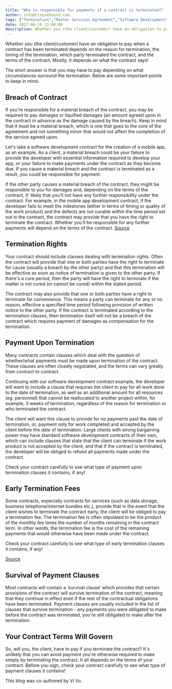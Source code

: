 ```yaml
---
title: "Who is responsible for payments if a contract is terminated?"
author: info@clausehound.com
tags: ["Termination","Master Services Agreement","Software Development","info@clausehound.com","Termination Agreement"]
date: 2017-06-16 11:00:09
description: Whether you (the client/customer) have an obligation to pay when a contract has been terminated depends on the reason for termination, the timing of the termination, which party terminated the contract, and the terms of the contract. Mostly, it depends on what the contract says! 
---
```


Whether you (the client/customer) have an obligation to pay when a contract has been terminated depends on the reason for termination, the timing of the termination, which party terminated the contract, and the terms of the contract. Mostly, it depends on what the contract says!

The short answer is that you may have to pay depending on what circumstances surround the termination. Below are some important points to keep in mind.

## Breach of Contract

If you're responsible for a material breach of the contract, you may be required to pay damages or liquified damages (an amount agreed upon in the contract in advance as the damage caused by the breach). Keep in mind that it must be a material breach, which is one that goes to the core of the agreement and not something minor that would not affect the completion of the service agreed upon. 

Let's take a software development contract for the creation of a mobile app, as an example. As a client, a material breach could be your failure to provide the developer with essential information required to develop your app, or your failure to make payments under the contract as they become due. If you cause a material breach and the contract is terminated as a result, you could be responsible for payment. 

If the other party causes a material breach of the contract, they might be responsible to you for damages and, depending on the terms of the contract, it' likely that you'll not have any further responsibility under the contract. For example, in the mobile app development contract, if the developer fails to meet the milestones (either in terms of timing or quality of the work product) and the defects are not curable within the time period set out in the contract, the contract may provide that you have the right to terminate the contract. Whether you'll be responsible for any further payments will depend on the terms of the contract. [Source](https://pixabay.com/en/letters-leave-pen-parking-ticket-1500992/)

## Termination Rights

Your contract should include clauses dealing with termination rights. Often the contract will provide that one or both parties have the right to terminate for cause (usually a breach by the other party) and that this termination will be effective as soon as notice of termination is given to the other party. If there's a cure period, then the party will have the right to terminate if the matter is not cured (or cannot be cured) within the stated period. 

The contract may also provide that one or both parties have a right to terminate for convenience. This means a party can terminate for any or no reason, effective a specified time period following provision of written notice to the other party. If the contract is terminated according to the termination clauses, then termination itself will not be a breach of the contract which requires payment of damages as compensation for the termination.

## Payment Upon Termination

Many contracts contain clauses which deal with the question of whether/what payments must be made upon termination of the contract. These clauses are often closely negotiated, and the terms can vary greatly from contract to contract. 

Continuing with our software development contract example, the developer will want to include a clause that requires the client to pay for all work done to the date of termination, as well as an additional amount for all resources (eg. personnel) that cannot be reallocated to another project within, for example, 3 weeks of termination, regardless of the reason for termination or who terminated the contract.

The client will want this clause to provide for no payments past the date of termination, or, payment only for work completed and accepted by the client before the date of termination. Large clients with strong bargaining power may have standard software development contracts of their own, which can include clauses that state that the client can terminate if the work product is not accepted by the client, and that if the contract is terminated, the developer will be obliged to refund all payments made under the contract.

Check your contract carefully to see what type of payment upon termination clauses it contains, if any!

## Early Termination Fees

Some contracts, especially contracts for services (such as data storage, business telephone/internet bundles etc.), provide that in the event that the client wishes to terminate the contract early, the client will be obliged to pay a termination fee. The termination fee is often stipulated to be the product of the monthly fee times the number of months remaining in the contract term. In other words, the termination fee is the cost of the remaining payments that would otherwise have been made under the contract.

Check your contract carefully to see what type of early termination clauses it contains, if any!

[Source](https://pixabay.com/en/stop-sign-traffic-sign-roadsign-35069/)

## Survival of Payment Clauses

Most contracts will contain a ‘survival clause’ which provides that certain provisions of the contract will survive termination of the contract, meaning that they continue in effect even if the rest of the contractual obligations have been terminated. Payment clauses are usually included in the list of clauses that survive termination - any payments you were obligated to make before the contract was terminated, you're still obligated to make after the termination.

## Your Contract Terms Will Govern

So, will you, the client, have to pay if you terminate the contract? It's unlikely that you can avoid payment you're otherwise required to make simply by terminating the contract. It all depends on the terms of your contract. Before you sign, check your contract carefully to see what type of payment clauses it contains!

This blog was co-authored by Vi Vo.
